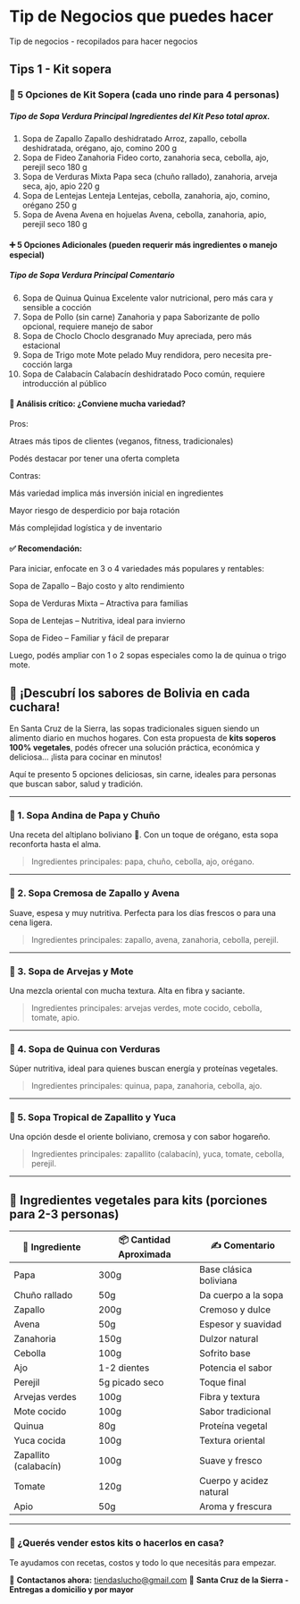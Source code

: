 # Tip de Negocios que puedes hacer
Tip de negocios - recopilados para hacer negocios

## Tips 1 - Kit sopera

### 🍲 5 Opciones de Kit Sopera (cada uno rinde para 4 personas)
##### Tipo de Sopa	Verdura Principal	Ingredientes del Kit	Peso total aprox.
1. Sopa de Zapallo	Zapallo deshidratado	Arroz, zapallo, cebolla deshidratada, orégano, ajo, comino	200 g
2. Sopa de Fideo	Zanahoria	Fideo corto, zanahoria seca, cebolla, ajo, perejil seco	180 g
3. Sopa de Verduras	Mixta	Papa seca (chuño rallado), zanahoria, arveja seca, ajo, apio	220 g
4. Sopa de Lentejas	Lenteja	Lentejas, cebolla, zanahoria, ajo, comino, orégano	250 g
5. Sopa de Avena	Avena en hojuelas	Avena, cebolla, zanahoria, apio, perejil seco	180 g

#### ➕ 5 Opciones Adicionales (pueden requerir más ingredientes o manejo especial)
##### Tipo de Sopa	Verdura Principal	Comentario
6. Sopa de Quinua	Quinua	Excelente valor nutricional, pero más cara y sensible a cocción
7. Sopa de Pollo (sin carne)	Zanahoria y papa	Saborizante de pollo opcional, requiere manejo de sabor
8. Sopa de Choclo	Choclo desgranado	Muy apreciada, pero más estacional
9. Sopa de Trigo mote	Mote pelado	Muy rendidora, pero necesita pre-cocción larga
10. Sopa de Calabacín	Calabacín deshidratado	Poco común, requiere introducción al público

#### 🧠 Análisis crítico: ¿Conviene mucha variedad?
Pros:

Atraes más tipos de clientes (veganos, fitness, tradicionales)

Podés destacar por tener una oferta completa

Contras:

Más variedad implica más inversión inicial en ingredientes

Mayor riesgo de desperdicio por baja rotación

Más complejidad logística y de inventario

#### ✅ Recomendación:
Para iniciar, enfocate en 3 o 4 variedades más populares y rentables:

Sopa de Zapallo – Bajo costo y alto rendimiento

Sopa de Verduras Mixta – Atractiva para familias

Sopa de Lentejas – Nutritiva, ideal para invierno

Sopa de Fideo – Familiar y fácil de preparar

Luego, podés ampliar con 1 o 2 sopas especiales como la de quinua o trigo mote.




## 🥣 ¡Descubrí los sabores de Bolivia en cada cuchara!

En Santa Cruz de la Sierra, las sopas tradicionales siguen siendo un alimento diario en muchos hogares. Con esta propuesta de **kits soperos 100% vegetales**, podés ofrecer una solución práctica, económica y deliciosa… ¡lista para cocinar en minutos!

Aquí te presento 5 opciones deliciosas, sin carne, ideales para personas que buscan sabor, salud y tradición.

---

### 🥔 1. **Sopa Andina de Papa y Chuño**

Una receta del altiplano boliviano 🌄. Con un toque de orégano, esta sopa reconforta hasta el alma.

> Ingredientes principales: papa, chuño, cebolla, ajo, orégano.

---

### 🎃 2. **Sopa Cremosa de Zapallo y Avena**

Suave, espesa y muy nutritiva. Perfecta para los días frescos o para una cena ligera.

> Ingredientes principales: zapallo, avena, zanahoria, cebolla, perejil.

---

### 🌽 3. **Sopa de Arvejas y Mote**

Una mezcla oriental con mucha textura. Alta en fibra y saciante.

> Ingredientes principales: arvejas verdes, mote cocido, cebolla, tomate, apio.

---

### 🍃 4. **Sopa de Quinua con Verduras**

Súper nutritiva, ideal para quienes buscan energía y proteínas vegetales.

> Ingredientes principales: quinua, papa, zanahoria, cebolla, ajo.

---

### 🥬 5. **Sopa Tropical de Zapallito y Yuca**

Una opción desde el oriente boliviano, cremosa y con sabor hogareño.

> Ingredientes principales: zapallito (calabacín), yuca, tomate, cebolla, perejil.

---

## 🧾 Ingredientes vegetales para kits (porciones para 2-3 personas)

| 🥕 **Ingrediente**    | 📦 **Cantidad Aproximada** | ✍️ **Comentario**       |
| --------------------- | -------------------------- | ----------------------- |
| Papa                  | 300g                       | Base clásica boliviana  |
| Chuño rallado         | 50g                        | Da cuerpo a la sopa     |
| Zapallo               | 200g                       | Cremoso y dulce         |
| Avena                 | 50g                        | Espesor y suavidad      |
| Zanahoria             | 150g                       | Dulzor natural          |
| Cebolla               | 100g                       | Sofrito base            |
| Ajo                   | 1-2 dientes                | Potencia el sabor       |
| Perejil               | 5g picado seco             | Toque final             |
| Arvejas verdes        | 100g                       | Fibra y textura         |
| Mote cocido           | 100g                       | Sabor tradicional       |
| Quinua                | 80g                        | Proteína vegetal        |
| Yuca cocida           | 100g                       | Textura oriental        |
| Zapallito (calabacín) | 100g                       | Suave y fresco          |
| Tomate                | 120g                       | Cuerpo y acidez natural |
| Apio                  | 50g                        | Aroma y frescura        |

---

### 📣 ¿Querés vender estos kits o hacerlos en casa?

Te ayudamos con recetas, costos y todo lo que necesitás para empezar.

📩 **Contactanos ahora:** [tiendaslucho@gmail.com](mailto:tiendaslucho@gmail.com)
📍 **Santa Cruz de la Sierra - Entregas a domicilio y por mayor**

